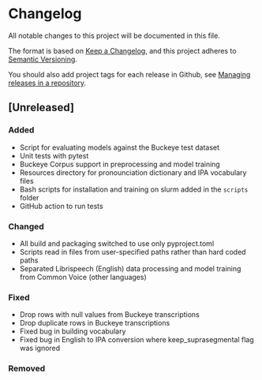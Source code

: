 # Changelog
All notable changes to this project will be documented in this file.

The format is based on [Keep a Changelog](https://keepachangelog.com/en/1.0.0/),
and this project adheres to [Semantic Versioning](https://semver.org/spec/v2.0.0.html).

You should also add project tags for each release in Github, see [Managing releases in a repository](https://docs.github.com/en/repositories/releasing-projects-on-github/managing-releases-in-a-repository).

## [Unreleased]
### Added
- Script for evaluating models against the Buckeye test dataset
- Unit tests with pytest
- Buckeye Corpus support in preprocessing and model training
- Resources directory for pronounciation dictionary and IPA vocabulary files
- Bash scripts for installation and training on slurm added in the `scripts` folder
- GitHub action to run tests

### Changed
- All build and packaging switched to use only pyproject.toml
- Scripts read in files from user-specified paths rather than hard coded paths
- Separated Librispeech (English) data processing and model training from Common Voice (other languages)

### Fixed
- Drop rows with null values from Buckeye transcriptions
- Drop duplicate rows in Buckeye transcriptions
- Fixed bug in building vocabulary
- Fixed bug in English to IPA conversion where keep_suprasegmental flag was ignored

### Removed
 
